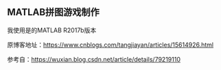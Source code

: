 ## MATLAB拼图游戏制作

我使用是的MATLAB R2017b版本

原博客地址：https://www.cnblogs.com/tangjiayan/articles/15614926.html

参考自：https://wuxian.blog.csdn.net/article/details/79219110
